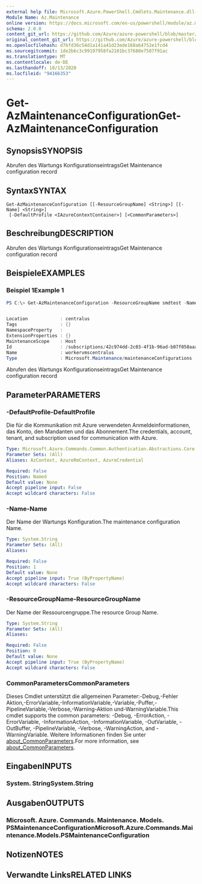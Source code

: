 ```yaml
---
external help file: Microsoft.Azure.PowerShell.Cmdlets.Maintenance.dll-Help.xml
Module Name: Az.Maintenance
online version: https://docs.microsoft.com/en-us/powershell/module/az.maintenance/get-azmaintenanceconfiguration
schema: 2.0.0
content_git_url: https://github.com/Azure/azure-powershell/blob/master/src/Maintenance/Maintenance/help/Get-AzMaintenanceConfiguration.md
original_content_git_url: https://github.com/Azure/azure-powershell/blob/master/src/Maintenance/Maintenance/help/Get-AzMaintenanceConfiguration.md
ms.openlocfilehash: d7bfd36c54d1a141a41d23ede168a64752e1fcd4
ms.sourcegitcommit: 1de2b6c3c99197958fa2101bc37680e7507f91ac
ms.translationtype: MT
ms.contentlocale: de-DE
ms.lasthandoff: 10/13/2020
ms.locfileid: "94166353"
---
```

# <span data-ttu-id="7411b-101">Get-AzMaintenanceConfiguration</span><span class="sxs-lookup"><span data-stu-id="7411b-101">Get-AzMaintenanceConfiguration</span></span>

## <span data-ttu-id="7411b-102">Synopsis</span><span class="sxs-lookup"><span data-stu-id="7411b-102">SYNOPSIS</span></span>
<span data-ttu-id="7411b-103">Abrufen des Wartungs Konfigurationseintrags</span><span class="sxs-lookup"><span data-stu-id="7411b-103">Get Maintenance configuration record</span></span>

## <span data-ttu-id="7411b-104">Syntax</span><span class="sxs-lookup"><span data-stu-id="7411b-104">SYNTAX</span></span>

```
Get-AzMaintenanceConfiguration [[-ResourceGroupName] <String>] [[-Name] <String>]
 [-DefaultProfile <IAzureContextContainer>] [<CommonParameters>]
```

## <span data-ttu-id="7411b-105">Beschreibung</span><span class="sxs-lookup"><span data-stu-id="7411b-105">DESCRIPTION</span></span>
<span data-ttu-id="7411b-106">Abrufen des Wartungs Konfigurationseintrags</span><span class="sxs-lookup"><span data-stu-id="7411b-106">Get Maintenance configuration record</span></span>

## <span data-ttu-id="7411b-107">Beispiele</span><span class="sxs-lookup"><span data-stu-id="7411b-107">EXAMPLES</span></span>

### <span data-ttu-id="7411b-108">Beispiel 1</span><span class="sxs-lookup"><span data-stu-id="7411b-108">Example 1</span></span>
```powershell
PS C:\> Get-AzMaintenanceConfiguration -ResourceGroupName smdtest -Name workervmscentralus


Location            : centralus
Tags                : {}
NamespaceProperty   :
ExtensionProperties : {}
MaintenanceScope    : Host
Id                  : /subscriptions/42c974dd-2c03-4f1b-96ad-b07f050aaa74/resourcegroups/smdtest/providers/Microsoft.Maintenance/maintenanceConfigurations/workervmscentralus
Name                : workervmscentralus
Type                : Microsoft.Maintenance/maintenanceConfigurations
```

<span data-ttu-id="7411b-109">Abrufen des Wartungs Konfigurationseintrags</span><span class="sxs-lookup"><span data-stu-id="7411b-109">Get Maintenance configuration record</span></span>

## <span data-ttu-id="7411b-110">Parameter</span><span class="sxs-lookup"><span data-stu-id="7411b-110">PARAMETERS</span></span>

### <span data-ttu-id="7411b-111">-DefaultProfile</span><span class="sxs-lookup"><span data-stu-id="7411b-111">-DefaultProfile</span></span>
<span data-ttu-id="7411b-112">Die für die Kommunikation mit Azure verwendeten Anmeldeinformationen, das Konto, den Mandanten und das Abonnement.</span><span class="sxs-lookup"><span data-stu-id="7411b-112">The credentials, account, tenant, and subscription used for communication with Azure.</span></span>

```yaml
Type: Microsoft.Azure.Commands.Common.Authentication.Abstractions.Core.IAzureContextContainer
Parameter Sets: (All)
Aliases: AzContext, AzureRmContext, AzureCredential

Required: False
Position: Named
Default value: None
Accept pipeline input: False
Accept wildcard characters: False
```

### <span data-ttu-id="7411b-113">-Name</span><span class="sxs-lookup"><span data-stu-id="7411b-113">-Name</span></span>
<span data-ttu-id="7411b-114">Der Name der Wartungs Konfiguration.</span><span class="sxs-lookup"><span data-stu-id="7411b-114">The maintenance configuration Name.</span></span>

```yaml
Type: System.String
Parameter Sets: (All)
Aliases:

Required: False
Position: 1
Default value: None
Accept pipeline input: True (ByPropertyName)
Accept wildcard characters: False
```

### <span data-ttu-id="7411b-115">-ResourceGroupName</span><span class="sxs-lookup"><span data-stu-id="7411b-115">-ResourceGroupName</span></span>
<span data-ttu-id="7411b-116">Der Name der Ressourcengruppe.</span><span class="sxs-lookup"><span data-stu-id="7411b-116">The resource Group Name.</span></span>

```yaml
Type: System.String
Parameter Sets: (All)
Aliases:

Required: False
Position: 0
Default value: None
Accept pipeline input: True (ByPropertyName)
Accept wildcard characters: False
```

### <span data-ttu-id="7411b-117">CommonParameters</span><span class="sxs-lookup"><span data-stu-id="7411b-117">CommonParameters</span></span>
<span data-ttu-id="7411b-118">Dieses Cmdlet unterstützt die allgemeinen Parameter:-Debug,-Fehler Aktion,-ErrorVariable,-InformationVariable,-Variable,-Puffer,-PipelineVariable,-Verbose,-Warning-Aktion und-WarningVariable.</span><span class="sxs-lookup"><span data-stu-id="7411b-118">This cmdlet supports the common parameters: -Debug, -ErrorAction, -ErrorVariable, -InformationAction, -InformationVariable, -OutVariable, -OutBuffer, -PipelineVariable, -Verbose, -WarningAction, and -WarningVariable.</span></span> <span data-ttu-id="7411b-119">Weitere Informationen finden Sie unter [about_CommonParameters](http://go.microsoft.com/fwlink/?LinkID=113216).</span><span class="sxs-lookup"><span data-stu-id="7411b-119">For more information, see [about_CommonParameters](http://go.microsoft.com/fwlink/?LinkID=113216).</span></span>

## <span data-ttu-id="7411b-120">Eingaben</span><span class="sxs-lookup"><span data-stu-id="7411b-120">INPUTS</span></span>

### <span data-ttu-id="7411b-121">System. String</span><span class="sxs-lookup"><span data-stu-id="7411b-121">System.String</span></span>

## <span data-ttu-id="7411b-122">Ausgaben</span><span class="sxs-lookup"><span data-stu-id="7411b-122">OUTPUTS</span></span>

### <span data-ttu-id="7411b-123">Microsoft. Azure. Commands. Maintenance. Models. PSMaintenanceConfiguration</span><span class="sxs-lookup"><span data-stu-id="7411b-123">Microsoft.Azure.Commands.Maintenance.Models.PSMaintenanceConfiguration</span></span>

## <span data-ttu-id="7411b-124">Notizen</span><span class="sxs-lookup"><span data-stu-id="7411b-124">NOTES</span></span>

## <span data-ttu-id="7411b-125">Verwandte Links</span><span class="sxs-lookup"><span data-stu-id="7411b-125">RELATED LINKS</span></span>
